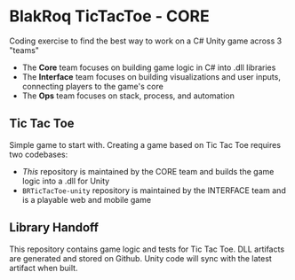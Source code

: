 # BlakRoq TicTacToe - CORE

Coding exercise to find the best way to work on a C# Unity game across 3 "teams"
- The **Core** team focuses on building game logic in C# into .dll libraries
- The **Interface** team focuses on building visualizations and user inputs, connecting players to the game's core
- The **Ops** team focuses on stack, process, and automation

## Tic Tac Toe
Simple game to start with. Creating a game based on Tic Tac Toe requires two codebases:
- *This* repository is maintained by the CORE team and builds the game logic into a .dll for Unity
- `BRTicTacToe-unity` repository is maintained by the INTERFACE team and is a playable web and mobile game

## Library Handoff
This repository contains game logic and tests for Tic Tac Toe.  DLL artifacts are generated and stored on Github.  Unity code will sync with the latest artifact when built.
